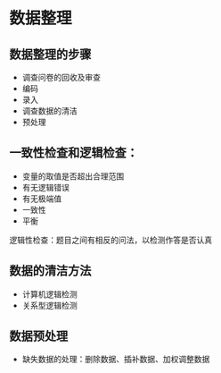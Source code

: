 # 数据整理

## 数据整理的步骤
- 调查问卷的回收及审查
- 编码
- 录入
- 调查数据的清洁
- 预处理

## 一致性检查和逻辑检查：
- 变量的取值是否超出合理范围
- 有无逻辑错误
- 有无极端值
- 一致性
- 平衡

逻辑性检查：题目之间有相反的问法，以检测作答是否认真

## 数据的清洁方法

- 计算机逻辑检测
- 关系型逻辑检测

## 数据预处理
- 缺失数据的处理：删除数据、插补数据、加权调整数据
